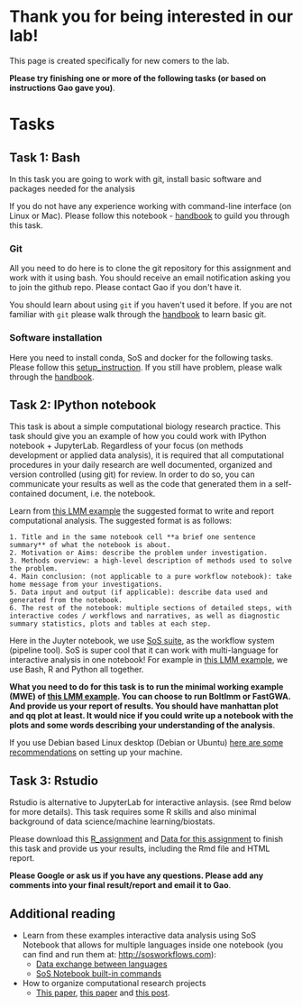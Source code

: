 # Thank you for being interested in our lab!

This page is created specifically for new comers to the lab.

**Please try finishing one or more of the following tasks (or based on instructions Gao gave you)**.

# Tasks

## Task 1: Bash

In this task you are going to work with git, install basic software and packages needed for the analysis

If you do not have any experience working with command-line interface (on Linux or Mac). Please follow this notebook - [handbook](https://github.com/haoyueshuai/lab_tasks/blob/main/sos_meta_script.ipynb) to guild you through this task.     

### Git

All you need to do here is to clone the git repository for this assignment and work with it using bash. You should receive an email notification asking you to join the github repo. Please contact Gao if you don't have it. 

You should learn about using `git` if you haven't used it before. If you are not familiar with `git` please walk through the [handbook](https://github.com/haoyueshuai/lab_tasks/blob/main/sos_meta_script.ipynb) to learn basic git. 

### Software installation

Here you need to install conda, SoS and docker for the following tasks.
Please follow this [setup_instruction](https://github.com/haoyueshuai/lab_tasks/blob/main/jupyter-setup.md).
If you still have problem, please walk through the [handbook](https://github.com/haoyueshuai/lab_tasks/blob/main/sos_meta_script.ipynb). 


## Task 2:  IPython notebook 

This task is about a simple computational biology research practice. This task should give you an example of how you could work with IPython notebook + JupyterLab.
Regardless of your focus (on methods development or applied data analysis), it is required that all computational procedures in your daily research are well documented, organized and version controlled (using git) for review. In order to do so, you can communicate your results as well as the code that generated them in a self-contained document, i.e. the notebook. 

Learn from [this LMM example](https://github.com/haoyueshuai/lab_tasks/blob/main/LMM.ipynb) the suggested format to write and report computational analysis. The suggested format is as follows:

    1. Title and in the same notebook cell **a brief one sentence summary** of what the notebook is about.
    2. Motivation or Aims: describe the problem under investigation.
    3. Methods overview: a high-level description of methods used to solve the problem.
    4. Main conclusion: (not applicable to a pure workflow notebook): take home message from your investigations.
    5. Data input and output (if applicable): describe data used and generated from the notebook.
    6. The rest of the notebook: multiple sections of detailed steps, with interactive codes / workflows and narratives, as well as diagnostic summary statistics, plots and tables at each step.

Here in the Juyter notebook, we use [SoS suite](https://vatlab.github.io/sos-docs), as the workflow system (pipeline tool). SoS is super cool that it can work with multi-language for interactive analysis in one notebook! For example in [this LMM example](https://github.com/haoyueshuai/lab_tasks/blob/main/LMM.ipynb), we use Bash, R and Python all together.

**What you need to do for this task is to run the minimal working example (MWE) of [this LMM example](https://github.com/haoyueshuai/lab_tasks/blob/main/LMM.ipynb). You can choose to run Boltlmm or FastGWA. And provide us your report of results. You should have manhattan plot and qq plot at least. It would nice if you could write up a notebook with the plots and some words describing your understanding of the analysis**.

If you use Debian based Linux desktop (Debian or Ubuntu) [here are some recommendations](https://github.com/haoyueshuai/lab_tasks/blob/main/debian-setup.md) on setting up your machine.

## Task 3:  Rstudio 

Rstudio is alternative to JupyterLab for interactive anlaysis.  (see Rmd below for more details). This task requires some R skills and also minimal background of data science/machine learning/biostats.

Please download this [R_assignment](https://github.com/haoyueshuai/lab_tasks/blob/main/assignment.Rmd) and [Data for this assignment](https://github.com/haoyueshuai/lab_tasks/blob/main/data/data_cleaned.csv) to finish this task and provide us your results, including the Rmd file and HTML report.

**Please Google or ask us if you have any questions. Please add any comments into your final result/report and email it to Gao**.

## Additional reading
- Learn from these examples interactive data analysis using SoS Notebook that allows for multiple languages inside one notebook (you can find and run them at: http://sosworkflows.com):
    - [Data exchange between languages](https://github.com/vatlab/sos/blob/master/development/docker-demo/examples/JupyterCon18/2_Data_Exchange.ipynb)
    - [SoS Notebook built-in commands](https://github.com/vatlab/sos/blob/master/development/docker-demo/examples/JupyterCon18/3_SoS_Magics.ipynb)
- How to organize computational research projects
    - [This paper](http://journals.plos.org/ploscompbiol/article?id=10.1371/journal.pcbi.1000424), [this paper](http://journals.plos.org/ploscollections/article?id=10.1371%2Fjournal.pcbi.1004385) and [this post](http://nicercode.github.io/blog/2013-04-05-projects/).
